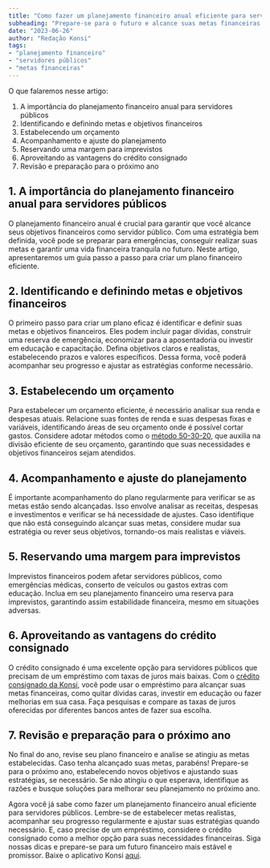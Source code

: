 ```yaml
---
title: "Como fazer um planejamento financeiro anual eficiente para servidores públicos"
subheading: "Prepare-se para o futuro e alcance suas metas financeiras com um planejamento financeiro anual bem estruturado."
date: "2023-06-26"
author: "Redação Konsi"
tags:
- "planejamento financeiro"
- "servidores públicos"
- "metas financeiras"
---
```


O que falaremos nesse artigo:

1. A importância do planejamento financeiro anual para servidores públicos
2. Identificando e definindo metas e objetivos financeiros
3. Estabelecendo um orçamento
4. Acompanhamento e ajuste do planejamento
5. Reservando uma margem para imprevistos
6. Aproveitando as vantagens do crédito consignado
7. Revisão e preparação para o próximo ano

## 1. A importância do planejamento financeiro anual para servidores públicos

O planejamento financeiro anual é crucial para garantir que você alcance seus objetivos financeiros como servidor público. Com uma estratégia bem definida, você pode se preparar para emergências, conseguir realizar suas metas e garantir uma vida financeira tranquila no futuro. Neste artigo, apresentaremos um guia passo a passo para criar um plano financeiro eficiente.

## 2. Identificando e definindo metas e objetivos financeiros

O primeiro passo para criar um plano eficaz é identificar e definir suas metas e objetivos financeiros. Eles podem incluir pagar dívidas, construir uma reserva de emergência, economizar para a aposentadoria ou investir em educação e capacitação. Defina objetivos claros e realistas, estabelecendo prazos e valores específicos. Dessa forma, você poderá acompanhar seu progresso e ajustar as estratégias conforme necessário. 

## 3. Estabelecendo um orçamento

Para estabelecer um orçamento eficiente, é necessário analisar sua renda e despesas atuais. Relacione suas fontes de renda e suas despesas fixas e variáveis, identificando áreas de seu orçamento onde é possível cortar gastos. Considere adotar métodos como o [método 50-30-20](https://konsi.com.br/postagens/como-criar-e-seguir-um-oramento-financeiro-pessoal-para-servidores-pblicos), que auxilia na divisão eficiente de seu orçamento, garantindo que suas necessidades e objetivos financeiros sejam atendidos. 

## 4. Acompanhamento e ajuste do planejamento

É importante acompanhamento do plano regularmente para verificar se as metas estão sendo alcançadas. Isso envolve analisar as receitas, despesas e investimentos e verificar se há necessidade de ajustes. Caso identifique que não está conseguindo alcançar suas metas, considere mudar sua estratégia ou rever seus objetivos, tornando-os mais realistas e viáveis.

## 5. Reservando uma margem para imprevistos

Imprevistos financeiros podem afetar servidores públicos, como emergências médicas, conserto de veículos ou gastos extras com educação. Inclua em seu planejamento financeiro uma reserva para imprevistos, garantindo assim estabilidade financeira, mesmo em situações adversas. 

## 6. Aproveitando as vantagens do crédito consignado

O crédito consignado é uma excelente opção para servidores públicos que precisam de um empréstimo com taxas de juros mais baixas. Com o [crédito consignado da Konsi](https://konsi.com.br/postagens/tudo-sobre-prova-de-vida-do-inss-para-servidores-pblicos), você pode usar o empréstimo para alcançar suas metas financeiras, como quitar dívidas caras, investir em educação ou fazer melhorias em sua casa. Faça pesquisas e compare as taxas de juros oferecidas por diferentes bancos antes de fazer sua escolha.

## 7. Revisão e preparação para o próximo ano

No final do ano, revise seu plano financeiro e analise se atingiu as metas estabelecidas. Caso tenha alcançado suas metas, parabéns! Prepare-se para o próximo ano, estabelecendo novos objetivos e ajustando suas estratégias, se necessário. Se não atingiu o que esperava, identifique as razões e busque soluções para melhorar seu planejamento no próximo ano.

Agora você já sabe como fazer um planejamento financeiro anual eficiente para servidores públicos. Lembre-se de estabelecer metas realistas, acompanhar seu progresso regularmente e ajustar suas estratégias quando necessário. E, caso precise de um empréstimo, considere o crédito consignado como a melhor opção para suas necessidades financeiras. Siga nossas dicas e prepare-se para um futuro financeiro mais estável e promissor. Baixe o aplicativo Konsi [aqui](https://konsi.com.br/app-download).